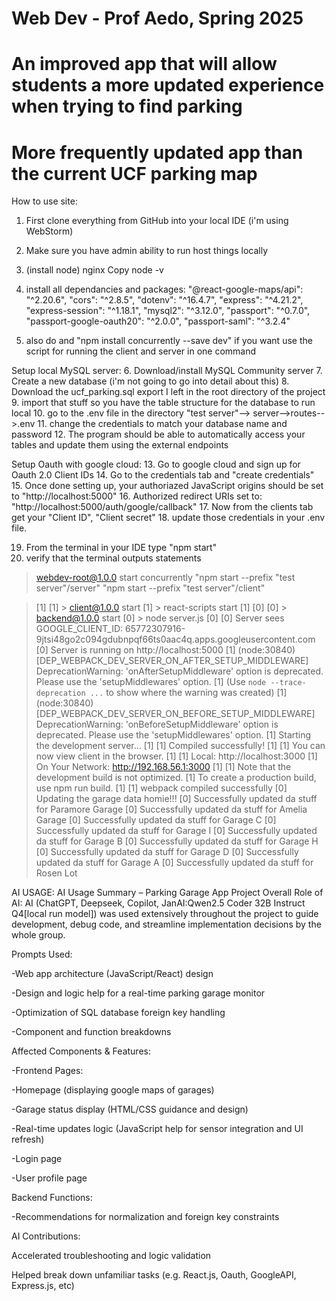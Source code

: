 # Web Dev - Prof Aedo, Spring 2025
# An improved app that will allow students a more updated experience when trying to find parking
# More frequently updated app than the current UCF parking map


How to use site:
1. First clone everything from GitHub into your local IDE (i'm using WebStorm)
2. Make sure you have admin ability to run host things locally

3. (install node) nginx Copy node -v

4. install all dependancies and packages:
	"@react-google-maps/api": "^2.20.6",
        "cors": "^2.8.5",
        "dotenv": "^16.4.7",
        "express": "^4.21.2",
        "express-session": "^1.18.1",
        "mysql2": "^3.12.0",
        "passport": "^0.7.0",
        "passport-google-oauth20": "^2.0.0",
        "passport-saml": "^3.2.4"
5. also do and "npm install concurrently --save dev" if you want use the script for running the client and server in one command

Setup local MySQL server:
6. Download/install MySQL Community server
7. Create a new database (i'm not going to go into detail about this)
8. Download the ucf_parking.sql export I left in the root directory of the project
9. import that stuff so you have the table structure for the database to run local
10. go to the .env file in the directory "test server"--> server-->routes-->.env
11. change the credentials to match your database name and password
12. The program should be able to automatically access your tables and update them using the external endpoints

Setup Oauth with google cloud:
13. Go to google cloud and sign up for Oauth 2.0 Client IDs
14. Go to the credentials tab and "create credentials"
15. Once done setting up, your authoriazed JavaScript origins should be set to "http://localhost:5000"
16. Authorized redirect URIs  set to: "http://localhost:5000/auth/google/callback"
17. Now from the clients tab get your "Client ID", "Client secret" 
18. update those credentials in your .env file.

19. From the terminal in  your IDE type "npm start"
20. verify that the terminal outputs statements 

> webdev-root@1.0.0 start
> concurrently "npm start --prefix \"test server\"/server" "npm start --prefix \"test server\"/client"

>[1] 
>[1] > client@1.0.0 start
>[1] > react-scripts start
>[1]
>[0]
>[0] > backend@1.0.0 start
>[0] > node server.js
>[0]
>[0] Server sees GOOGLE_CLIENT_ID: 65772307916-9jtsi48go2c094gdubnpqf66ts0aac4q.apps.googleusercontent.com
>[0] Server is running on http://localhost:5000
>[1] (node:30840) [DEP_WEBPACK_DEV_SERVER_ON_AFTER_SETUP_MIDDLEWARE] DeprecationWarning: 'onAfterSetupMiddleware' option is deprecated. Please use the 'setupMiddlewares' option.
>[1] (Use `node --trace-deprecation ...` to show where the warning was created)
>[1] (node:30840) [DEP_WEBPACK_DEV_SERVER_ON_BEFORE_SETUP_MIDDLEWARE] DeprecationWarning: 'onBeforeSetupMiddleware' option is deprecated. Please use the 'setupMiddlewares' option.
>[1] Starting the development server...
>[1]
>[1] Compiled successfully!
>[1]
>[1] You can now view client in the browser.
>[1]
>[1]   Local:            http://localhost:3000
>[1]   On Your Network:  http://192.168.56.1:3000
>[1]
>[1] Note that the development build is not optimized.
>[1] To create a production build, use npm run build.
>[1]
>[1] webpack compiled successfully
>[0] Updating the garage data homie!!!
>[0] Successfully updated da stuff for Paramore Garage
>[0] Successfully updated da stuff for Amelia Garage
>[0] Successfully updated da stuff for Garage C
>[0] Successfully updated da stuff for Garage I
>[0] Successfully updated da stuff for Garage B
>[0] Successfully updated da stuff for Garage H
>[0] Successfully updated da stuff for Garage D
>[0] Successfully updated da stuff for Garage A
>[0] Successfully updated da stuff for Rosen Lot


AI USAGE:
AI Usage Summary – Parking Garage App Project
Overall Role of AI:
AI (ChatGPT, Deepseek, Copilot, JanAI:Qwen2.5 Coder 32B Instruct Q4[local run model]) was used extensively throughout the project to guide development, debug code, and streamline implementation decisions by the whole group.

Prompts Used:

-Web app architecture (JavaScript/React) design

-Design and logic help for a real-time parking garage monitor

-Optimization of SQL database foreign key handling

-Component and function breakdowns



Affected Components & Features:

-Frontend Pages:

-Homepage (displaying google maps of garages)

-Garage status display (HTML/CSS guidance and design)

-Real-time updates logic (JavaScript help for sensor integration and UI refresh)

-Login page

-User profile page


Backend Functions:

-Recommendations for normalization and foreign key constraints


AI Contributions:

Accelerated troubleshooting and logic validation

Helped break down unfamiliar tasks (e.g. React.js, Oauth, GoogleAPI, Express.js, etc)
